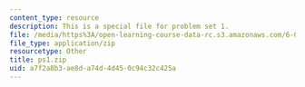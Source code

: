 ```yaml
---
content_type: resource
description: This is a special file for problem set 1.
file: /media/https%3A/open-learning-course-data-rc.s3.amazonaws.com/6-02-introduction-to-eecs-ii-digital-communication-systems-fall-2012/a7f2a8b3ae8da74d4d450c94c32c425a_ps1.zip
file_type: application/zip
resourcetype: Other
title: ps1.zip
uid: a7f2a8b3-ae8d-a74d-4d45-0c94c32c425a
---
```

